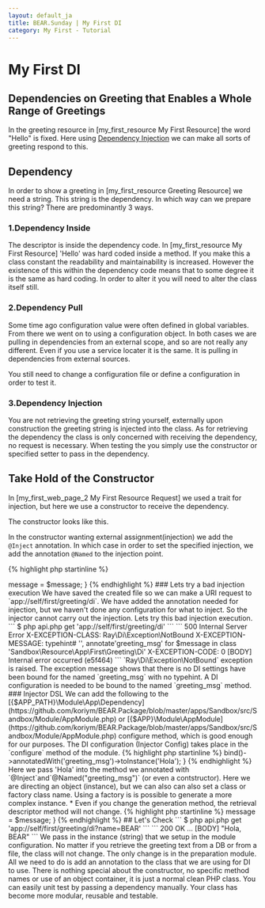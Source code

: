 ```yaml
---
layout: default_ja
title: BEAR.Sunday | My First DI
category: My First - Tutorial
--- 
```


# My First DI

## Dependencies on Greeting that Enables a Whole Range of Greetings 

In the greeting resource in [my_first_resource My First Resource] the word "Hello" is fixed.
Here using [Dependency Injection](http://ja.wikipedia.org/wiki/%E4%BE%9D%E5%AD%98%E6%80%A7%E3%81%AE%E6%B3%A8%E5%85%A5)
we can make all sorts of greeting respond to this. 

## Dependency 
In order to show a greeting in [my_first_resource Greeting Resource] we need a string. 
This string is the dependency. In which way can we prepare this string? 
There are predominantly 3 ways.


### 1.Dependency Inside 
The descriptor is inside the dependency code.
In [my_first_resource My First Resource] 'Hello' was hard coded inside a method.
If you make this a class constant the readability and maintainability is increased.
However the existence of this within the dependency code means that to some degree it is the same as hard coding.
In order to alter it you will need to alter the class itself still.


### 2.Dependency Pull 
Some time ago configuration value were often defined in global variables.
From there we went on to using a configuration object.
In both cases we are pulling in dependencies from an external scope, and so are not really any different.
Even if you use a service locater it is the same. It is pulling in dependencies from external sources.

You still need to change a configuration file or define a configuration in order to test it.

### 3.Dependency Injection 
You are not retrieving the greeting string yourself, externally upon construction the greeting string is injected into the class.
As for retrieving the dependency the class is only concerned with receiving the dependency, no request is necessary.
When testing the you simply use the constructor or specified setter to pass in the dependency.

## Take Hold of the Constructor 
In [my_first_web_page_2 My First Resource Request] we used a trait for injection, but here we use a constructor to receive the dependency.

The constructor looks like this.

In the constructor wanting external assignment(injection) we add the `@Inject` annotation.
In which case in order to set the specified injection, we add the annotation `@Named` to the injection point.

{% highlight php startinline %}
<?php
    /**
     * Constructor
     * 
     * @param string $message
     * 
     * @Inject
     * @Named("greeting_msg")
     */
    public function __construct($message)
    {
        $this->message = $message;
    }
{% endhighlight %}

### Lets try a bad injection execution  

We have saved the created file so we can make a URI request to `app://self/first/greeting/di`.

We have added the annotation needed for injection, but we haven't done any configuration for what to inject.
So the injector cannot carry out the injection. Lets try this bad injection execution.

```
$ php api.php get 'app://self/first/greeting/di'
```

```
500 Internal Server Error
X-EXCEPTION-CLASS: Ray\Di\Exception\NotBound
X-EXCEPTION-MESSAGE: typehint# '', annotate'greeting_msg' for $message in class 'Sandbox\Resource\App\First\Greeting\Di'
X-EXCEPTION-CODE: 0
[BODY]
Internal error occurred (e5f464)
```

`Ray\Di\Exception\NotBound` exception is raised.

The exception message shows that there is no DI settings have been bound for the named `greeting_msg` with no typehint. 
A DI configuration is needed to be bound to the named `greeting_msg` method.

### Injector DSL 

We can add the following to the [{$APP_PATH}\Module\App\Dependency](https://github.com/koriym/BEAR.Package/blob/master/apps/Sandbox/src/Sandbox/Module/AppModule.php) or [{$APP}\Module\AppModule](https://github.com/koriym/BEAR.Package/blob/master/apps/Sandbox/src/Sandbox/Module/AppModule.php) configure method, which is good enough for our purposes.
The DI configuration (Injector Config) takes place in the `configure` method of the module. 

{% highlight php startinline %}
<?php
protected function configure()
{
    // ...
    $this->bind()->annotatedWith('greeting_msg')->toInstance('Hola');
}

{% endhighlight %}

Here we pass 'Hola' into the method we annotated with `@Inject`and`@Named("greeting_msg")` (or even a contstructor).

Here we are directing an object (instance), but we can also can also set a class or factory class name.
Using a factory is is possible to generate a more complex instance. * Even if you change the generation method, the retrieval descriptor method will not change. 


{% highlight php startinline %}
<?php
    /**
     * @Inject
     * @Named("greeting_msg")
     */
    public function __construct($message)
    {
        $this->message = $message;
    }
{% endhighlight %}

## Let's Check 
```
$ php api.php get 'app://self/first/greeting/di?name=BEAR'
```

```
200 OK
...
[BODY]
"Hola, BEAR"
```

We pass in the instance (string) that we setup in the module configuration.
No matter if you retrieve the greeting text from a DB or from a file, the class will not change.
The only change is in the preparation module.

All we need to do is add an annotation to the class that we are using for DI to use.
There is nothing special about the constructor, no specific method names or use of an object container, it is just a normal clean PHP class.
You can easily unit test by passing a dependency manually.

Your class has become more modular, reusable and testable. 